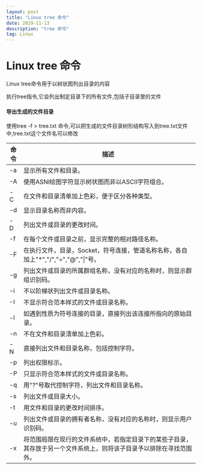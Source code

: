 ```yaml
---
layout: post
title: "Linux tree 命令"
date: 2019-11-13
description: "tree 命令"
tag: Linux
---
```


# Linux tree 命令

Linux tree命令用于以树状图列出目录的内容

执行tree指令,它会列出制定目录下的所有文件,包括子目录里的文件

#### 导出生成的文件目录

使用tree -f > tree.txt 命令,可以把生成的文件目录树形结构写入到tree.txt文件中,tree.txt这个文件名可以修改



命令|描述
--|--
-a | 显示所有文件和目录。
-A |使用ASNI绘图字符显示树状图而非以ASCII字符组合。
-C| 在文件和目录清单加上色彩，便于区分各种类型。
-d |显示目录名称而非内容。
-D |列出文件或目录的更改时间。
-f |在每个文件或目录之前，显示完整的相对路径名称。
-F |在执行文件，目录，Socket，符号连接，管道名称名称，各自加上"*","/","=","@","\|"号。
-g |列出文件或目录的所属群组名称，没有对应的名称时，则显示群组识别码。
-i |不以阶梯状列出文件或目录名称。
-I |不显示符合范本样式的文件或目录名称。
-l |如遇到性质为符号连接的目录，直接列出该连接所指向的原始目录。
-n |不在文件和目录清单加上色彩。
-N |直接列出文件和目录名称，包括控制字符。
-p |列出权限标示。
-P |只显示符合范本样式的文件或目录名称。
-q |用"?"号取代控制字符，列出文件和目录名称。
-s |列出文件或目录大小。
-t |用文件和目录的更改时间排序。
-u |列出文件或目录的拥有者名称，没有对应的名称时，则显示用户识别码。
-x |将范围局限在现行的文件系统中，若指定目录下的某些子目录，其存放于另一个文件系统上，则将该子目录予以排除在寻找范围外。